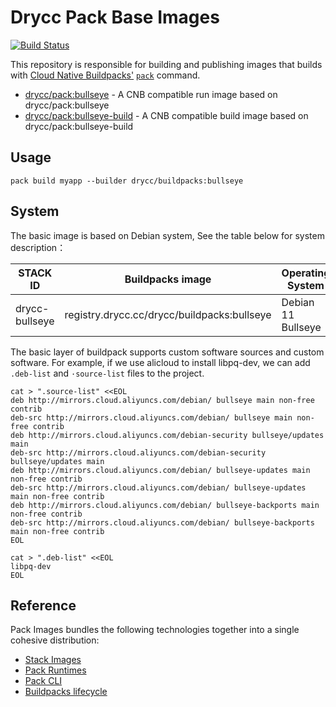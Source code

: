 # Drycc Pack Base Images

[![Build Status](https://woodpecker.drycc.cc/api/badges/drycc/pack-images/status.svg)](https://woodpecker.drycc.cc/drycc/pack-images)

This repository is responsible for building and publishing images that builds
with [Cloud Native Buildpacks'](https://buildpacks.io)
[`pack`](https://github.com/buildpacks/pack) command.

* [drycc/pack:bullseye](https://hub.docker.com/r/drycc/pack/tags/) - A CNB
  compatible run image based on drycc/pack:bullseye
* [drycc/pack:bullseye-build](https://hub.docker.com/r/drycc/pack/tags/) - A CNB
  compatible build image based on drycc/pack:bullseye-build

## Usage

`pack build myapp --builder drycc/buildpacks:bullseye`

## System

The basic image is based on Debian system, See the table below for system description：

STACK ID        | Buildpacks image                            | Operating System
----------------|---------------------------------------------|---------------------------------
drycc-bullseye  | registry.drycc.cc/drycc/buildpacks:bullseye | Debian 11 Bullseye 

The basic layer of buildpack supports custom software sources and custom software.
For example, if we use alicloud to install libpq-dev, we can add `.deb-list` and `·source-list` files to the project.

```
cat > ".source-list" <<EOL
deb http://mirrors.cloud.aliyuncs.com/debian/ bullseye main non-free contrib
deb-src http://mirrors.cloud.aliyuncs.com/debian/ bullseye main non-free contrib
deb http://mirrors.cloud.aliyuncs.com/debian-security bullseye/updates main
deb-src http://mirrors.cloud.aliyuncs.com/debian-security bullseye/updates main
deb http://mirrors.cloud.aliyuncs.com/debian/ bullseye-updates main non-free contrib
deb-src http://mirrors.cloud.aliyuncs.com/debian/ bullseye-updates main non-free contrib
deb http://mirrors.cloud.aliyuncs.com/debian/ bullseye-backports main non-free contrib
deb-src http://mirrors.cloud.aliyuncs.com/debian/ bullseye-backports main non-free contrib
EOL

cat > ".deb-list" <<EOL
libpq-dev
EOL
```

## Reference

Pack Images bundles the following technologies together into a single cohesive distribution:

* [Stack Images](https://github.com/drycc/stack-images)
* [Pack Runtimes](https://github.com/drycc/pack-runtimes)
* [Pack CLI](https://github.com/buildpacks/pack)
* [Buildpacks lifecycle](https://github.com/buildpacks/lifecycle)